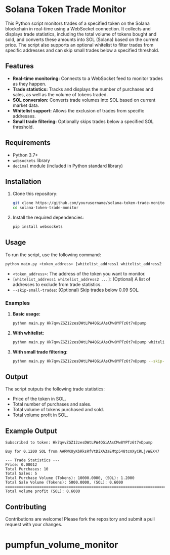 
# Solana Token Trade Monitor

This Python script monitors trades of a specified token on the Solana blockchain in real-time using a WebSocket connection. It collects and displays trade statistics, including the total volume of tokens bought and sold, and converts these amounts into SOL (Solana) based on the current price. The script also supports an optional whitelist to filter trades from specific addresses and can skip small trades below a specified threshold.

## Features

- **Real-time monitoring:** Connects to a WebSocket feed to monitor trades as they happen.
- **Trade statistics:** Tracks and displays the number of purchases and sales, as well as the volume of tokens traded.
- **SOL conversion:** Converts trade volumes into SOL based on current market data.
- **Whitelist support:** Allows the exclusion of trades from specific addresses.
- **Small trade filtering:** Optionally skips trades below a specified SOL threshold.

## Requirements

- Python 3.7+
- `websockets` library
- `decimal` module (included in Python standard library)

## Installation

1. Clone this repository:

   ```bash
   git clone https://github.com/yourusername/solana-token-trade-monitor.git
   cd solana-token-trade-monitor
   ```

2. Install the required dependencies:

   ```bash
   pip install websockets
   ```

## Usage

To run the script, use the following command:

```bash
python main.py <token_address> [whitelist_address1 whitelist_address2 ...] [--skip-small-trades]
```

- `<token_address>`: The address of the token you want to monitor.
- `[whitelist_address1 whitelist_address2 ...]`: (Optional) A list of addresses to exclude from trade statistics.
- `--skip-small-trades`: (Optional) Skip trades below 0.09 SOL.

### Examples

1. **Basic usage:**

   ```bash
   python main.py Hk7qvvZGZ12zesDWtLPW4QGiAAsCMw8YPTz6t7vDpump
   ```

2. **With whitelist:**

   ```bash
   python main.py Hk7qvvZGZ12zesDWtLPW4QGiAAsCMw8YPTz6t7vDpump whitelist_address1 whitelist_address2
   ```

3. **With small trade filtering:**

   ```bash
   python main.py Hk7qvvZGZ12zesDWtLPW4QGiAAsCMw8YPTz6t7vDpump --skip-small-trades
   ```

## Output

The script outputs the following trade statistics:

- Price of the token in SOL.
- Total number of purchases and sales.
- Total volume of tokens purchased and sold.
- Total volume profit in SOL.

## Example Output

```text
Subscribed to token: Hk7qvvZGZ12zesDWtLPW4QGiAAsCMw8YPTz6t7vDpump

Buy for 0.1200 SOL from AARWKUyKbRksRfVtDiXA3aEMtp548tcmXyCRLjvWEX47

--- Trade Statistics ---
Price: 0.00012
Total Purchases: 10
Total Sales: 5
Total Purchase Volume (Tokens): 10000.0000, (SOL): 1.2000
Total Sale Volume (Tokens): 5000.0000, (SOL): 0.6000
=============================================================================
Total volume profit (SOL): 0.6000
```

## Contributing

Contributions are welcome! Please fork the repository and submit a pull request with your changes.
# pumpfun_volume_monitor
